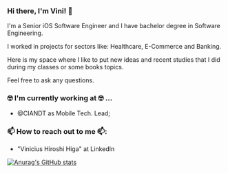### Hi there, I'm Vini! 👋

I'm a Senior iOS Software Engineer and I have bachelor degree in Software Engineering.

I worked in projects for sectors like: Healthcare, E-Commerce and Banking.

Here is my space where I like to put new ideas and recent studies that I did during my classes or some books topics.

Feel free to ask any questions.

### 🤓 I'm currently working at 🤓 ...
- @CIANDT as Mobile Tech. Lead;

### 📫 How to reach out to me 📫:
- "Vinicius Hiroshi Higa" at LinkedIn


[![Anurag's GitHub stats](https://github-readme-stats.vercel.app/api?username=vinihiga)](https://github.com/anuraghazra/github-readme-stats)

